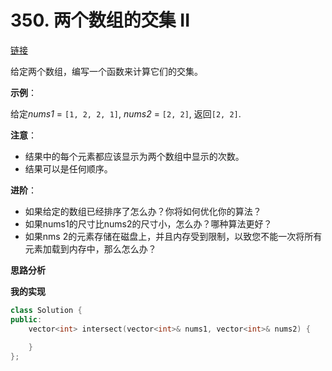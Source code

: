 # 350. 两个数组的交集 II

[链接](https://leetcode-cn.com/problems/intersection-of-two-arrays-ii/description/)

给定两个数组，编写一个函数来计算它们的交集。

**示例**：

给定*nums1* = `[1, 2, 2, 1]`, *nums2* = `[2, 2]`, 返回`[2, 2]`. 

**注意**：

- 结果中的每个元素都应该显示为两个数组中显示的次数。
- 结果可以是任何顺序。

**进阶**：

- 如果给定的数组已经排序了怎么办？你将如何优化你的算法？
- 如果nums1的尺寸比nums2的尺寸小，怎么办？哪种算法更好？
- 如果nms 2的元素存储在磁盘上，并且内存受到限制，以致您不能一次将所有元素加载到内存中，那么怎么办？

**思路分析**

**我的实现**

```c++
class Solution {
public:
    vector<int> intersect(vector<int>& nums1, vector<int>& nums2) {
        
    }
};
```



